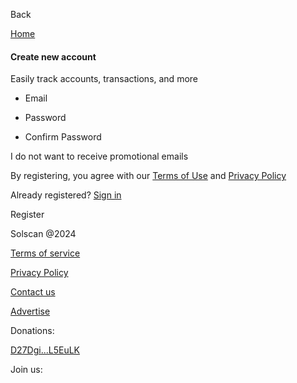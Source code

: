 Back

[Home](/)

#### Create new account

Easily track accounts, transactions, and more

* Email

* Password

* Confirm Password

I do not want to receive promotional emails

By registering, you agree with our [Terms of Use](/terms-of-service) and
[Privacy Policy](/privacy-policy)

Already registered? [Sign in](/user/signin)

Register

Solscan @2024

[Terms of service](/terms-of-service)

[Privacy Policy](/privacy-policy)

[Contact us](/contactus)

[Advertise](https://etherscan.io/contactusadvertise)

Donations:

[D27Dgi...L5EuLK](/account/D27DgiipBR5dRdij2L6NQ27xwyiLK5Q2DsEM5ML5EuLK)

Join us:

[](https://discord.gg/vhq8N4hMvA)[](https://twitter.com/solscanofficial)[](https://solscan.substack.com/)

